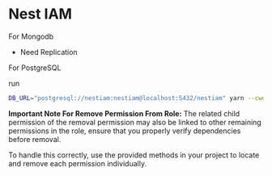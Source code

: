 # Nest IAM

For Mongodb

- Need Replication

For PostgreSQL

run

```sh
DB_URL="postgresql://nestiam:nestiam@localhost:5432/nestiam" yarn --cwd ./node_modules/nest-iam db-push
```

**Important Note For Remove Permission From Role:** The related child permission of the removal permission may also be linked to other remaining permissions in the role, ensure that you properly verify dependencies before removal.

To handle this correctly, use the provided methods in your project to locate and remove each permission individually.
